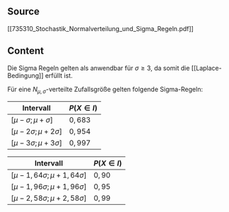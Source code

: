 
Source
---
[[735310_Stochastik_Normalverteilung_und_Sigma_Regeln.pdf]]


Content
---

Die Sigma Regeln gelten als anwendbar für ${\sigma \geq 3}$, da somit die [[Laplace-Bedingung]] erfüllt ist.

Für eine ${N_{\mu,\sigma}}$-verteilte Zufallsgröße gelten folgende Sigma-Regeln:


| Intervall                      | ${P(X \in I)}$ |
|--------------------------------|----------------|
| ${[\mu-\sigma; \mu+\sigma]}$   | ${0,683}$      |
| ${[\mu-2\sigma; \mu+2\sigma]}$ | ${0,954}$      |
| ${[\mu-3\sigma; \mu+3\sigma]}$ | ${0,997}$      |

| Intervall                      | ${P(X \in I)}$ |
|--------------------------------|----------------|
| ${[\mu-1,64\sigma; \mu+1,64\sigma]}$   | ${0,90}$      |
| ${[\mu-1,96\sigma; \mu+1,96\sigma]}$ | ${0,95}$      |
| ${[\mu-2,58\sigma; \mu+2,58\sigma]}$ | ${0,99}$      |

